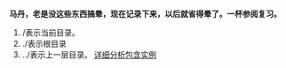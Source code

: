 
**马丹，老是没这些东西搞晕，现在记录下来，以后就省得晕了。一杯参阅复习。**
1. /表示当前目录。
2. ./表示根目录
3. ../表示上一层目录。
[详细分析包含实例](http://blog.csdn.net/u010924834/article/details/48657427)
